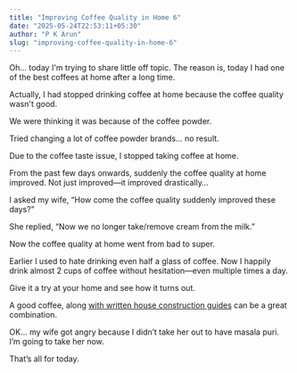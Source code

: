 ```yaml
---
title: "Improving Coffee Quality in Home 6"
date: "2025-05-24T22:53:11+05:30"
author: "P K Arun"
slug: "improving-coffee-quality-in-home-6"
---
```


Oh... today I'm trying to share little off topic. The reason is, today I had one of the best coffees at home after a long time.

Actually, I had stopped drinking coffee at home because the coffee quality wasn't good.

We were thinking it was because of the coffee powder.

Tried changing a lot of coffee powder brands… no result.

Due to the coffee taste issue, I stopped taking coffee at home.

From the past few days onwards, suddenly the coffee quality at home improved. Not just improved—it improved drastically…

I asked my wife, “How come the coffee quality suddenly improved these days?”

She replied, “Now we no longer take/remove cream from the milk.”

Now the coffee quality at home went from bad to super.

Earlier I used to hate drinking even half a glass of coffee. Now I happily drink almost 2 cups of coffee without hesitation—even multiple times a day.

Give it a try at your home and see how it turns out.

A good coffee, along [with written house construction guides](https://emails.pkarun.com/l/C76396aH892o892f9Y7oHGIXiKPQ/re6T6KfViaEezRazoi892how/Ard0ixRL3OWYT6892892gr0Xfg) can be a great combination.

OK... my wife got angry because I didn’t take her out to have masala puri. I’m going to take her now.

That’s all for today.